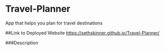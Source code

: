 # Travel-Planner
App that helps you plan for travel destinations
 
 ##Link to Deployed Website
 https://sethskinner.github.io/Travel-Planner/

 ###Description
 